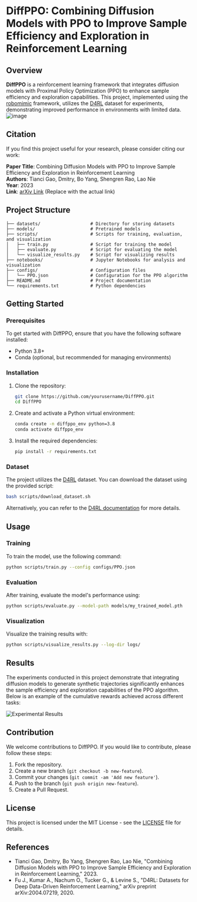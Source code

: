 # DiffPPO: Combining Diffusion Models with PPO to Improve Sample Efficiency and Exploration in Reinforcement Learning

## Overview

**DiffPPO** is a reinforcement learning framework that integrates diffusion models with Proximal Policy Optimization (PPO) to enhance sample efficiency and exploration capabilities. This project, implemented using the [robomimic](https://robomimic.github.io/) framework, utilizes the [D4RL](https://robomimic.github.io/docs/datasets/d4rl.html) dataset for experiments, demonstrating improved performance in environments with limited data.
![image](https://github.com/user-attachments/assets/432e6712-ddbf-476f-9217-bfbb705162f1)

## Citation

If you find this project useful for your research, please consider citing our work:

**Paper Title**: Combining Diffusion Models with PPO to Improve Sample Efficiency and Exploration in Reinforcement Learning  
**Authors**: Tianci Gao, Dmitry, Bo Yang, Shengren Rao, Lao Nie  
**Year**: 2023  
**Link**: [arXiv Link](#) (Replace with the actual link)

## Project Structure

```plaintext
├── datasets/                   # Directory for storing datasets
├── models/                     # Pretrained models
├── scripts/                    # Scripts for training, evaluation, and visualization
│   ├── train.py                # Script for training the model
│   ├── evaluate.py             # Script for evaluating the model
│   └── visualize_results.py    # Script for visualizing results
├── notebooks/                  # Jupyter Notebooks for analysis and visualization
├── configs/                    # Configuration files
│   └── PPO.json                # Configuration for the PPO algorithm
├── README.md                   # Project documentation
└── requirements.txt            # Python dependencies
```

## Getting Started

### Prerequisites

To get started with DiffPPO, ensure that you have the following software installed:

- Python 3.8+
- Conda (optional, but recommended for managing environments)

### Installation

1. Clone the repository:

    ```bash
    git clone https://github.com/yourusername/DiffPPO.git
    cd DiffPPO
    ```

2. Create and activate a Python virtual environment:

    ```bash
    conda create -n diffppo_env python=3.8
    conda activate diffppo_env
    ```

3. Install the required dependencies:

    ```bash
    pip install -r requirements.txt
    ```

### Dataset

The project utilizes the [D4RL](https://robomimic.github.io/docs/datasets/d4rl.html) dataset. You can download the dataset using the provided script:

```bash
bash scripts/download_dataset.sh
```

Alternatively, you can refer to the [D4RL documentation](https://robomimic.github.io/docs/datasets/d4rl.html) for more details.

## Usage

### Training

To train the model, use the following command:

```bash
python scripts/train.py --config configs/PPO.json
```

### Evaluation

After training, evaluate the model's performance using:

```bash
python scripts/evaluate.py --model-path models/my_trained_model.pth
```

### Visualization

Visualize the training results with:

```bash
python scripts/visualize_results.py --log-dir logs/
```

## Results

The experiments conducted in this project demonstrate that integrating diffusion models to generate synthetic trajectories significantly enhances the sample efficiency and exploration capabilities of the PPO algorithm. Below is an example of the cumulative rewards achieved across different tasks:

![Experimental Results](https://github.com/user-attachments/assets/da4c862f-4698-46fe-9137-d09dfe1dd51c)


## Contribution

We welcome contributions to DiffPPO. If you would like to contribute, please follow these steps:

1. Fork the repository.
2. Create a new branch (`git checkout -b new-feature`).
3. Commit your changes (`git commit -am 'Add new feature'`).
4. Push to the branch (`git push origin new-feature`).
5. Create a Pull Request.

## License

This project is licensed under the MIT License - see the [LICENSE](LICENSE) file for details.

## References

- Tianci Gao, Dmitry, Bo Yang, Shengren Rao, Lao Nie, "Combining Diffusion Models with PPO to Improve Sample Efficiency and Exploration in Reinforcement Learning," 2023.
- Fu J., Kumar A., Nachum O., Tucker G., & Levine S., "D4RL: Datasets for Deep Data-Driven Reinforcement Learning," arXiv preprint arXiv:2004.07219, 2020.
